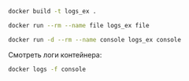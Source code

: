 ```bash
docker build -t logs_ex .
```

```bash
docker run --rm --name file logs_ex file
```

```bash
docker run -d --rm --name console logs_ex console
```
 
Смотреть логи контейнера:
```bash
docker logs -f console
```
